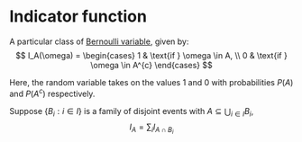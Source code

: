 # Indicator function

A particular class of [Bernoulli variable](202210081010), given by:
$$
I_A(\omega) = \begin{cases}
  1 & \text{if } \omega \in A, \\
  0 & \text{if } \omega \in A^{c}
\end{cases}
$$

Here, the random variable takes on the values 1 and 0 with probabilities $P(A)$
and $P(A^{c})$ respectively.

Suppose $\{B_i : i \in I\}$ is a family of disjoint events with $A \subseteq \bigcup_{i \in  I}B_i$,
$$
I_A = \sum_{i} I_{A \cap B_i}
$$


